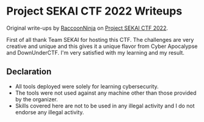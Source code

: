 # Project SEKAI CTF 2022 Writeups

Original write-ups by [RaccoonNinja](https://ctf.sekai.team/teams/236) on [Project SEKAI CTF 2022](https://ctf.sekai.team).

First of all thank Team SEKAI for hosting this CTF. The challenges are very creative and unique and this gives it a unique flavor from Cyber Apocalypse and DownUnderCTF. I'm very satisfied with my learning and my result.

## Declaration

- All tools deployed were solely for learning cybersecurity.
- The tools were not used against any machine other than those provided by the organizer.
- Skills covered here are not to be used in any illegal activity and I do not endorse any illegal activity.
